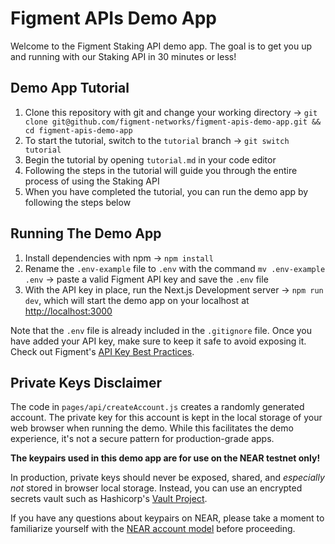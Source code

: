 # Figment APIs Demo App

Welcome to the Figment Staking API demo app. The goal is to get you up and running with our Staking API in 30 minutes or less!

## Demo App Tutorial

1. Clone this repository with git and change your working directory &rarr; `git clone git@github.com/figment-networks/figment-apis-demo-app.git && cd figment-apis-demo-app`
2. To start the tutorial, switch to the `tutorial` branch &rarr; `git switch tutorial`
3. Begin the tutorial by opening `tutorial.md` in your code editor
4. Following the steps in the tutorial will guide you through the entire process of using the Staking API
5. When you have completed the tutorial, you can run the demo app by following the steps below

## Running The Demo App

1. Install dependencies with npm &rarr; `npm install`
2. Rename the `.env-example` file to `.env` with the command `mv .env-example .env` &rarr; paste a valid Figment API key and save the `.env` file
3. With the API key in place, run the Next.js Development server &rarr; `npm run dev`, which will start the demo app on your localhost at [http://localhost:3000](http://localhost:3000)

Note that the `.env` file is already included in the `.gitignore` file. Once you have added your API key, make sure to keep it safe to avoid exposing it. Check out Figment's [API Key Best Practices](https://docs.figment.io/guides/manage-and-secure-api-keys#api-key-best-practices).

## Private Keys Disclaimer

The code in `pages/api/createAccount.js` creates a randomly generated account. The private key for this account is kept in the local storage of your web browser when running the demo. While this facilitates the demo experience, it's not a secure pattern for production-grade apps.

**The keypairs used in this demo app are for use on the NEAR testnet only!**

In production, private keys should never be exposed, shared, and _especially not_ stored in browser local storage. Instead, you can use an encrypted secrets vault such as Hashicorp's [Vault Project](https://www.vaultproject.io/).

If you have any questions about keypairs on NEAR, please take a moment to familiarize yourself with the [NEAR account model](https://docs.near.org/concepts/basics/accounts/model) before proceeding.

